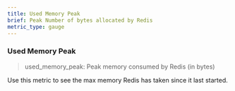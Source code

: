 ```yaml
---
title: Used Memory Peak
brief: Peak Number of bytes allocated by Redis
metric_type: gauge
---
```


### Used Memory Peak

> used_memory_peak: Peak memory consumed by Redis (in bytes)

Use this metric to see the max memory Redis has taken since it last started.
